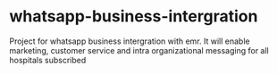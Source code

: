 # whatsapp-business-intergration
Project for whatsapp business intergration with emr. It will enable marketing, customer service and intra organizational messaging for all hospitals subscribed
